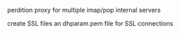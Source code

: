 perdition proxy for multiple imap/pop internal servers

create SSL files an dhparam.pem file for SSL connections
